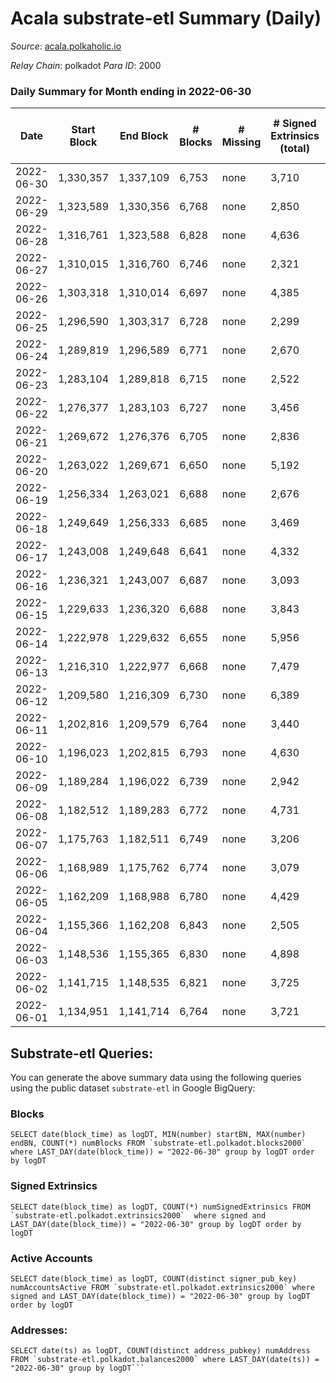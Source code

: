 # Acala substrate-etl Summary (Daily)

_Source_: [acala.polkaholic.io](https://acala.polkaholic.io)

*Relay Chain*: polkadot
*Para ID*: 2000



### Daily Summary for Month ending in 2022-06-30


| Date | Start Block | End Block | # Blocks | # Missing | # Signed Extrinsics (total) | # Active Accounts | # Addresses with Balances | # Events | # Transfers | # XCM Transfers In | # XCM Transfers Out |
| ---- | ----------- | --------- | -------- | --------- | --------------------------- | ----------------- | ------------------------- | -------- | ----------- | ------------------ | ------------------- |
| 2022-06-30 | 1,330,357 | 1,337,109 | 6,753 | none  | 3,710 | 824 | 160,828 | 90,048 | 11,879 ($3,922,947) | 218 ($275,239) | 78 ($234,888) |
| 2022-06-29 | 1,323,589 | 1,330,356 | 6,768 | none  | 2,850 | 713 | 160,672 | 78,234 | 9,948 ($2,147,093) | 143 ($305,469) | 79 ($360,322) |
| 2022-06-28 | 1,316,761 | 1,323,588 | 6,828 | none  | 4,636 | 684 | 160,588 | 86,848 | 11,593 ($1,568,690) | 117 ($125,684) | 70 ($160,931) |
| 2022-06-27 | 1,310,015 | 1,316,760 | 6,746 | none  | 2,321 | 652 | 160,521 | 71,748 | 9,026 ($1,615,973) | 121 ($169,238) | 56 ($163,334) |
| 2022-06-26 | 1,303,318 | 1,310,014 | 6,697 | none  | 4,385 | 603 | 160,454 | 83,722 | 11,128 ($1,797,104) | 124 ($236,785) | 101 ($215,474) |
| 2022-06-25 | 1,296,590 | 1,303,317 | 6,728 | none  | 2,299 | 648 | 160,399 | 71,320 | 9,066 ($1,733,979) | 117 ($230,634) | 80 ($269,052) |
| 2022-06-24 | 1,289,819 | 1,296,589 | 6,771 | none  | 2,670 | 693 | 160,346 | 75,742 | 9,751 ($2,155,168) | 129 ($131,017) | 80 ($264,300) |
| 2022-06-23 | 1,283,104 | 1,289,818 | 6,715 | none  | 2,522 | 660 | 160,238 | 73,017 | 9,244 ($2,550,649) | 133 ($289,459) | 69 ($385,288) |
| 2022-06-22 | 1,276,377 | 1,283,103 | 6,727 | none  | 3,456 | 602 | 160,184 | 78,112 | 10,171 ($1,590,534) | 127 ($100,481) | 57 ($117,277) |
| 2022-06-21 | 1,269,672 | 1,276,376 | 6,705 | none  | 2,836 | 718 | 160,123 | 75,966 | 9,792 ($1,783,714) | 158 ($190,452) | 61 ($159,015) |
| 2022-06-20 | 1,263,022 | 1,269,671 | 6,650 | none  | 5,192 | 746 | 160,044 | 89,911 | 12,139 ($5,322,894) | 155 ($255,585) | 93 ($277,491) |
| 2022-06-19 | 1,256,334 | 1,263,021 | 6,688 | none  | 2,676 | 699 | 159,955 | 74,600 | 9,636 ($21,948,556) | 144 ($414,505) | 64 ($173,235) |
| 2022-06-18 | 1,249,649 | 1,256,333 | 6,685 | none  | 3,469 | 796 | 159,885 | 81,962 | 10,781 ($4,190,257) | 235 ($397,239) | 109 ($434,931) |
| 2022-06-17 | 1,243,008 | 1,249,648 | 6,641 | none  | 4,332 | 675 | 159,816 | 85,170 | 11,464 ($3,087,830) | 169 ($283,320) | 82 ($249,251) |
| 2022-06-16 | 1,236,321 | 1,243,007 | 6,687 | none  | 3,093 | 717 | 159,743 | 78,762 | 10,315 ($3,015,186) | 173 ($455,624) | 95 ($198,499) |
| 2022-06-15 | 1,229,633 | 1,236,320 | 6,688 | none  | 3,843 | 831 | 159,669 | 85,192 | 11,461 ($6,692,306) | 197 ($363,233) | 112 ($315,294) |
| 2022-06-14 | 1,222,978 | 1,229,632 | 6,655 | none  | 5,956 | 899 | 159,598 | 97,583 | 13,505 ($4,206,610) | 217 ($246,670) | 109 ($363,812) |
| 2022-06-13 | 1,216,310 | 1,222,977 | 6,668 | none  | 7,479 | 1,434 | 159,503 | 121,962 | 17,450 ($9,428,103) | 520 ($596,127) | 146 ($507,012) |
| 2022-06-12 | 1,209,580 | 1,216,309 | 6,730 | none  | 6,389 | 1,056 | 159,383 | 105,212 | 14,763 ($5,336,544) | 288 ($343,537) | 104 ($251,322) |
| 2022-06-11 | 1,202,816 | 1,209,579 | 6,764 | none  | 3,440 | 829 | 159,315 | 83,145 | 11,035 ($2,264,330) | 215 ($210,824) | 71 ($170,089) |
| 2022-06-10 | 1,196,023 | 1,202,815 | 6,793 | none  | 4,630 | 775 | 159,245 | 89,191 | 12,030 ($2,714,594) | 208 ($240,589) | 53 ($442,725) |
| 2022-06-09 | 1,189,284 | 1,196,022 | 6,739 | none  | 2,942 | 839 | 159,184 | 78,241 | 10,106 ($3,334,902) | 201 ($868,360) | 66 ($689,576) |
| 2022-06-08 | 1,182,512 | 1,189,283 | 6,772 | none  | 4,731 | 811 | 159,100 | 90,057 | 12,080 ($3,354,689) | 217 ($308,729) | 83 ($683,366) |
| 2022-06-07 | 1,175,763 | 1,182,511 | 6,749 | none  | 3,206 | 818 | 159,016 | 80,558 | 10,638 ($3,243,832) | 216 ($814,952) | 102 ($551,214) |
| 2022-06-06 | 1,168,989 | 1,175,762 | 6,774 | none  | 3,079 | 1,012 | 158,945 | 78,401 | 10,193 ($4,037,121) | 205 ($439,000) | 75 ($242,464) |
| 2022-06-05 | 1,162,209 | 1,168,988 | 6,780 | none  | 4,429 | 677 | 158,866 | 86,618 | 11,706 ($2,305,053) | 169 ($320,455) | 73 ($485,295) |
| 2022-06-04 | 1,155,366 | 1,162,208 | 6,843 | none  | 2,505 | 649 | 158,807 | 74,954 | 9,617 ($1,888,154) | 182 ($553,173) | 65 ($384,410) |
| 2022-06-03 | 1,148,536 | 1,155,365 | 6,830 | none  | 4,898 | 818 | 158,723 | 92,500 | 12,545 ($3,766,748) | 198 ($227,996) | 73 ($315,908) |
| 2022-06-02 | 1,141,715 | 1,148,535 | 6,821 | none  | 3,725 | 1,058 | 158,626 | 88,017 | 11,823 ($2,622,121) | 382 ($440,233) | 123 ($502,873) |
| 2022-06-01 | 1,134,951 | 1,141,714 | 6,764 | none  | 3,721 | 949 | 158,326 | 84,922 | 11,248 ($3,401,747) | 228 ($622,114) | 130 ($521,203) |

## Substrate-etl Queries:
You can generate the above summary data using the following queries using the public dataset `substrate-etl` in Google BigQuery:


### Blocks
```
SELECT date(block_time) as logDT, MIN(number) startBN, MAX(number) endBN, COUNT(*) numBlocks FROM `substrate-etl.polkadot.blocks2000`  where LAST_DAY(date(block_time)) = "2022-06-30" group by logDT order by logDT
```


### Signed Extrinsics
```
SELECT date(block_time) as logDT, COUNT(*) numSignedExtrinsics FROM `substrate-etl.polkadot.extrinsics2000`  where signed and LAST_DAY(date(block_time)) = "2022-06-30" group by logDT order by logDT
```


### Active Accounts
```
SELECT date(block_time) as logDT, COUNT(distinct signer_pub_key) numAccountsActive FROM `substrate-etl.polkadot.extrinsics2000` where signed and LAST_DAY(date(block_time)) = "2022-06-30" group by logDT order by logDT
```


### Addresses:
```
SELECT date(ts) as logDT, COUNT(distinct address_pubkey) numAddress FROM `substrate-etl.polkadot.balances2000` where LAST_DAY(date(ts)) = "2022-06-30" group by logDT```

